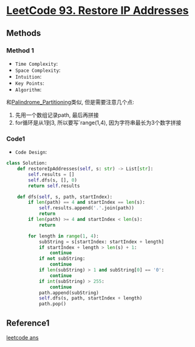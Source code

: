 # [LeetCode 93. Restore IP Addresses](https://leetcode-cn.com/problems/restore-ip-addresses/)

## Methods

### Method 1

* `Time Complexity`:
* `Space Complexity`:
* `Intuition`:
* `Key Points`:
* `Algorithm`:

和[Palindrome_Partitioning](DFS/Palindrome_Partitioning/readme.md)类似, 但是需要注意几个点:

1. 先用一个数组记录path, 最后再拼接
2. for循环是从1到3, 所以要写`range(1,4), 因为字符串最长为3个数字拼接

### Code1

* `Code Design`:

```python
class Solution:
    def restoreIpAddresses(self, s: str) -> List[str]:
        self.results = []
        self.dfs(s, [], 0)
        return self.results

    def dfs(self, s, path, startIndex):
        if len(path) == 4 and startIndex == len(s):
            self.results.append('.'.join(path))
            return
        if len(path) >= 4 and startIndex < len(s):
            return

        for length in range(1, 4):
            subString = s[startIndex: startIndex + length]
            if startIndex + length > len(s) + 1:
                continue
            if not subString:
                continue
            if len(subString) > 1 and subString[0] == '0':
                continue
            if int(subString) > 255:
                continue
            path.append(subString)
            self.dfs(s, path, startIndex + length)
            path.pop()
```

## Reference1

[leetcode ans](https://leetcode-cn.com/problems/restore-ip-addresses/solution/shou-hua-tu-jie-huan-yuan-dfs-hui-su-de-xi-jie-by-/)